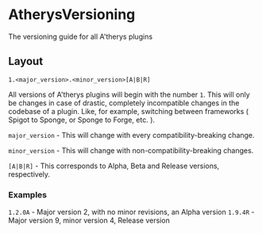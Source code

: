 # AtherysVersioning
The versioning guide for all A'therys plugins

## Layout
`1.<major_version>.<minor_version>[A|B|R]`

All versions of A'therys plugins will begin with the number `1`. This will only be changes in case of drastic, completely incompatible changes in the codebase of a plugin. Like, for example, switching between frameworks ( Spigot to Sponge, or Sponge to Forge, etc. ).

`major_version` - This will change with every compatibility-breaking change.

`minor_version` - This will change with non-compatibility-breaking changes.

`[A|B|R]` - This corresponds to Alpha, Beta and Release versions, respectively.

### Examples

`1.2.0A` - Major version 2, with no minor revisions, an Alpha version
`1.9.4R` - Major version 9, minor version 4, Release version
